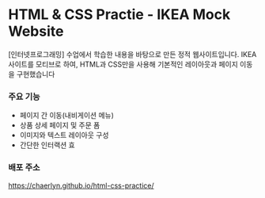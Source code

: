 # HTML & CSS Practie - IKEA Mock Website
[인터넷프로그래밍] 수업에서 학습한 내용을 바탕으로 만든 정적 웹사이트입니다.
IKEA 사이트를 모티브로 하여, HTML과 CSS만을 사용해 기본적인 레이아웃과 페이지 이동을 구현했습니다

### 주요 기능

- 페이지 간 이동(내비게이션 메뉴)
- 상품 상세 페이지 및 주문 폼
- 이미지와 텍스트 레이아웃 구성
- 간단한 인터랙션 효

### 배포 주소

https://chaerlyn.github.io/html-css-practice/
